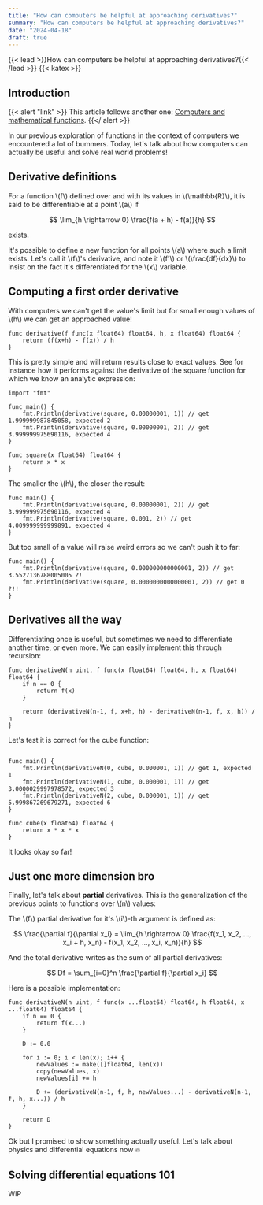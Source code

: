 ```yaml
---
title: "How can computers be helpful at approaching derivatives?"
summary: "How can computers be helpful at approaching derivatives?"
date: "2024-04-18"
draft: true
---
```


{{< lead >}}How can computers be helpful at approaching derivatives?{{< /lead >}}
{{< katex >}}

## Introduction

{{< alert "link" >}}
This article follows another one: [Computers and mathematical functions](https://juliendoutre.github.io/posts/computers-and-functions/).
{{</ alert >}}

In our previous exploration of functions in the context of computers we encountered a lot of bummers. Today, let's talk about how computers can actually be useful and solve real world problems!

## Derivative definitions

For a function \\(f\\) defined over and with its values in \\(\mathbb{R}\\), it is said to be differentiable at a point \\(a\\) if

$$
\lim_{h \rightarrow 0} \frac{f(a + h) - f(a)}{h}
$$

exists.

It's possible to define a new function for all points \\(a\\) where such a limit exists. Let's call it \\(f\\)'s derivative, and note it \\(f'\\) or \\(\frac{df}{dx}\\) to insist on the fact it's differentiated for the \\(x\\) variable.

## Computing a first order derivative

With computers we can't get the value's limit but for small enough values of \\(h\\) we can get an approached value!


```golang
func derivative(f func(x float64) float64, h, x float64) float64 {
	return (f(x+h) - f(x)) / h
}
```

This is pretty simple and will return results close to exact values. See for instance how it performs against the derivative of the square function for which we know an analytic expression:
```golang
import "fmt"

func main() {
	fmt.Println(derivative(square, 0.00000001, 1)) // get 1.999999987845058, expected 2
	fmt.Println(derivative(square, 0.00000001, 2)) // get 3.999999975690116, expected 4
}

func square(x float64) float64 {
	return x * x
}
```

The smaller the \\(h\\), the closer the result:
```golang
func main() {
    fmt.Println(derivative(square, 0.00000001, 2)) // get 3.999999975690116, expected 4
	fmt.Println(derivative(square, 0.001, 2)) // get 4.009999999999891, expected 4
}
```

But too small of a value will raise weird errors so we can't push it to far:
```golang
func main() {
    fmt.Println(derivative(square, 0.000000000000001, 2)) // get 3.5527136788005005 ?!
    fmt.Println(derivative(square, 0.0000000000000001, 2)) // get 0 ?!!
}
```

## Derivatives all the way

Differentiating once is useful, but sometimes we need to differentiate another time, or even more. We can easily implement this through recursion:

```golang
func derivativeN(n uint, f func(x float64) float64, h, x float64) float64 {
	if n == 0 {
		return f(x)
	}

	return (derivativeN(n-1, f, x+h, h) - derivativeN(n-1, f, x, h)) / h
}
```

Let's test it is correct for the cube function:
```golang

func main() {
	fmt.Println(derivativeN(0, cube, 0.000001, 1)) // get 1, expected 1
	fmt.Println(derivativeN(1, cube, 0.000001, 1)) // get 3.0000029997978572, expected 3
	fmt.Println(derivativeN(2, cube, 0.000001, 1)) // get 5.999867269679271, expected 6
}

func cube(x float64) float64 {
	return x * x * x
}
```

It looks okay so far!

## Just one more dimension bro

Finally, let's talk about **partial** derivatives. This is the generalization of the previous points to functions over \\(n\\) values:

The \\(f\\) partial derivative for it's \\(i\\)-th argument is defined as:

$$
\frac{\partial f}{\partial x_i} = \lim_{h \rightarrow 0} \frac{f(x_1, x_2, ..., x_i + h, x_n) - f(x_1, x_2, ..., x_i, x_n)}{h}
$$

And the total derivative writes as the sum of all partial derivatives:

$$
Df = \sum_{i=0}^n \frac{\partial f}{\partial x_i}
$$

Here is a possible implementation:

```golang
func derivativeN(n uint, f func(x ...float64) float64, h float64, x ...float64) float64 {
	if n == 0 {
		return f(x...)
	}

	D := 0.0

	for i := 0; i < len(x); i++ {
		newValues := make([]float64, len(x))
		copy(newValues, x)
		newValues[i] += h

		D += (derivativeN(n-1, f, h, newValues...) - derivativeN(n-1, f, h, x...)) / h
	}

	return D
}
```

Ok but I promised to show something actually useful. Let's talk about physics and differential equations now :fire:

## Solving differential equations 101

WIP
